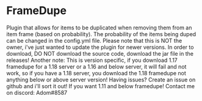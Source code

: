 

# FrameDupe
Plugin that allows for items to be duplicated when removing them from an item frame (based on probability).
The probability of the items being duped can be changed in the config.yml file.
Please note that this is NOT the owner, i've just wanted to update the plugin for newer versions.
In order to download, DO NOT download the source code, download the jar file in the releases!
Another note: This is version specific, if you download 1.17 framedupe for a 1.18 server or a 1.16 and below server, it will fail and not work, so if you have a 1.18 server, you download the 1.18 framedupe not anything below or above server version!
Having issues? Create an issue on github and i'll sort it out! If you want 1.11 and below framedupe! Contact me on discord: Adom#8587
